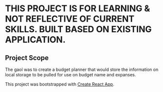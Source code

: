 # THIS PROJECT IS FOR LEARNING & NOT REFLECTIVE OF CURRENT SKILLS. BUILT BASED ON EXISTING APPLICATION.

## **Project Scope**
The gaol was to create a budget planner that would store the information on local storage to be pulled for use on budget name and expanses. 

This project was bootstrapped with [Create React App](https://github.com/facebook/create-react-app).
